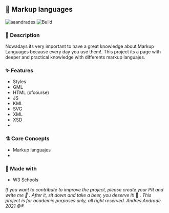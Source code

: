 ## :rocket: Markup languages

![aaandrades](https://img.shields.io/badge/-Frontend-orange)
![Build](https://img.shields.io/badge/-Working-brightgreen)

### :memo: Description
Nowadays its very important to have a great knowledge about Markup Languages because every day you use them!.
This project its a page with deeper and practical knowledge with differents markup languajes.

### :sparkles: Features
- Styles
- GML
- HTML (ofcourse)
- JS
- KML
- SVG
- XML
- XSD
- 
### :alembic: Core Concepts
- Markup languajes
- 
### :construction: Made with
- W3 Schools

*If you want to contribute to improve the project, please create your PR and write me :speech_balloon: . After it, sit down and take a beer, you deserve it!* :beers: .
*This project is for academic purposes only, all right reserved. Andrés Andrade 2021 :copyright::registered:*
